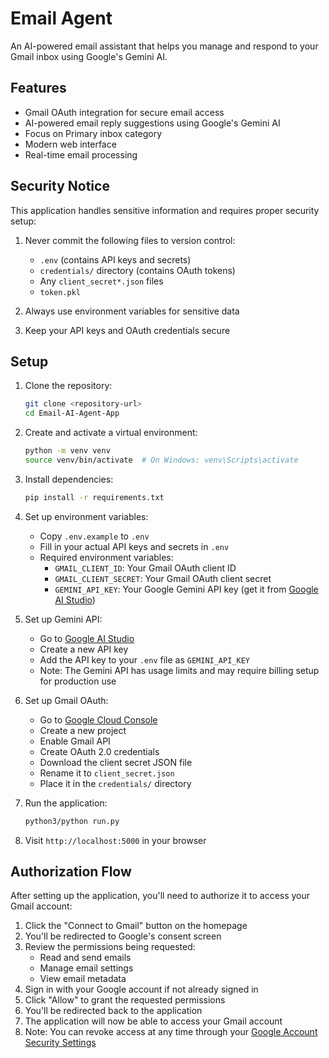 # Email Agent

An AI-powered email assistant that helps you manage and respond to your Gmail inbox using Google's Gemini AI.

## Features

- Gmail OAuth integration for secure email access
- AI-powered email reply suggestions using Google's Gemini AI
- Focus on Primary inbox category
- Modern web interface
- Real-time email processing

## Security Notice

This application handles sensitive information and requires proper security setup:

1. Never commit the following files to version control:
   - `.env` (contains API keys and secrets)
   - `credentials/` directory (contains OAuth tokens)
   - Any `client_secret*.json` files
   - `token.pkl`

2. Always use environment variables for sensitive data
3. Keep your API keys and OAuth credentials secure

## Setup

1. Clone the repository:
   ```bash
   git clone <repository-url>
   cd Email-AI-Agent-App
   ```

2. Create and activate a virtual environment:
   ```bash
   python -m venv venv
   source venv/bin/activate  # On Windows: venv\Scripts\activate
   ```

3. Install dependencies:
   ```bash
   pip install -r requirements.txt
   ```

4. Set up environment variables:
   - Copy `.env.example` to `.env`
   - Fill in your actual API keys and secrets in `.env`
   - Required environment variables:
     - `GMAIL_CLIENT_ID`: Your Gmail OAuth client ID
     - `GMAIL_CLIENT_SECRET`: Your Gmail OAuth client secret
     - `GEMINI_API_KEY`: Your Google Gemini API key (get it from [Google AI Studio](https://makersuite.google.com/app/apikey))

5. Set up Gemini API:
   - Go to [Google AI Studio](https://makersuite.google.com/app/apikey)
   - Create a new API key
   - Add the API key to your `.env` file as `GEMINI_API_KEY`
   - Note: The Gemini API has usage limits and may require billing setup for production use

6. Set up Gmail OAuth:
   - Go to [Google Cloud Console](https://console.cloud.google.com)
   - Create a new project
   - Enable Gmail API
   - Create OAuth 2.0 credentials
   - Download the client secret JSON file
   - Rename it to `client_secret.json`
   - Place it in the `credentials/` directory

7. Run the application:
   ```bash
   python3/python run.py
   ```

8. Visit `http://localhost:5000` in your browser

## Authorization Flow

After setting up the application, you'll need to authorize it to access your Gmail account:

1. Click the "Connect to Gmail" button on the homepage
2. You'll be redirected to Google's consent screen
3. Review the permissions being requested:
   - Read and send emails
   - Manage email settings
   - View email metadata
4. Sign in with your Google account if not already signed in
5. Click "Allow" to grant the requested permissions
6. You'll be redirected back to the application
7. The application will now be able to access your Gmail account
8. Note: You can revoke access at any time through your [Google Account Security Settings](https://myaccount.google.com/security)